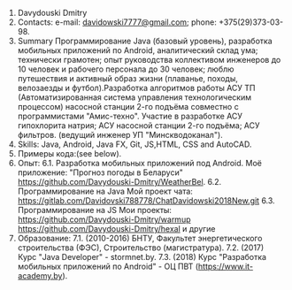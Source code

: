 1. Davydouski Dmitry
2. Contacts: 
e-mail: davidowski7777@gmail.com;
phone: +375(29)373-03-98.
3. Summary
Программирование Java (базовый уровень), разработка мобильных приложений по Android, аналитический склад ума; технически грамотен; 
опыт руководства коллективом инженеров до 10 человек и рабочего персонала до 30 человек; люблю путешествия и активный образ 
жизни (плаванье, походы, велозаезды и футбол).Разработка алгоритмов работы АСУ ТП (Автоматизированная система управления 
технологическим процессом) насосной станции 2-го подъёма совместно с программистами "Амис-техно".
Участие в разработке АСУ гипохлорита натрия; АСУ насосной станции 2-го подъёма; АСУ фильтров. (ведущий инженер УП "Минскводоканал").
4. Skills: Java, Android, Java FX, Git, JS,HTML, CSS and AutoCAD.
5. Примеры кода:(see below).
6. Опыт:
6.1. Разработка мобильных приложений под Android.
Моё приложение: "Прогноз погоды в Беларуси"  https://github.com/Davydouski-Dmitry/WeatherBel.
6.2. Программирование на Java
Мой проект чата:  https://gitlab.com/Davidovski788778/ChatDavidowski2018New.git
6.3. Программирование на JS
Мои проекты:    https://github.com/Davydouski-Dmitry/warmup
                https://github.com/Davydouski-Dmitry/hexal
                и другие
7. Образование:
7.1.  (2010-2016) БНТУ, Факультет энергетического строительства (ФЭС), Строительство (магистратура).
7.2.  (2017) Курс "Java Developer" - stormnet.by.
7.3.  (2018) Курс "Разработка мобильных приложений по Android" - ОЦ ПВТ (https://www.it-academy.by).

